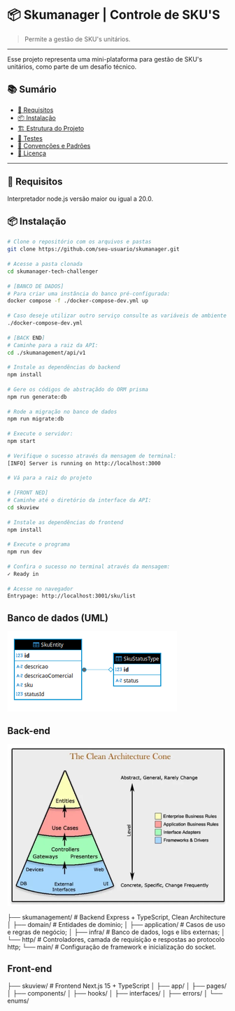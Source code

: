 # 📦 Skumanager | Controle de SKU'S

> Permite a gestão de SKU's unitários.

---

Esse projeto representa uma mini-plataforma para gestão de SKU's unitários, como parte de um
desafio técnico.

## 📚 Sumário

- [🚀 Requisitos](#-requisitos)
- [📦 Instalação](#-instalação)
- [🏗️ Estrutura do Projeto](#️-estrutura-do-projeto)
- [🧪 Testes](#-testes)
- [📁 Convenções e Padrões](#-convenções-e-padrões)
- [📝 Licença](#-licença)

---

## 🚀 Requisitos

Interpretador node.js versão maior ou igual a 20.0.

## 📦 Instalação

```bash
# Clone o repositório com os arquivos e pastas
git clone https://github.com/seu-usuario/skumanager.git

# Acesse a pasta clonada
cd skumanager-tech-challenger

# [BANCO DE DADOS]
# Para criar uma instância do banco pré-configurada:
docker compose -f ./docker-compose-dev.yml up

# Caso deseje utilizar outro serviço consulte as variáveis de ambiente da instância em:
./docker-compose-dev.yml

# [BACK END]
# Caminhe para a raiz da API:
cd ./skumanagement/api/v1

# Instale as dependências do backend
npm install

# Gere os códigos de abstraçãdo do ORM prisma
npm run generate:db

# Rode a migração no banco de dados
npm run migrate:db

# Execute o servidor:
npm start

# Verifique o sucesso através da mensagem de terminal:
[INFO] Server is running on http://localhost:3000

# Vá para a raiz do projeto

# [FRONT NED]
# Caminhe até o diretório da interface da API:
cd skuview

# Instale as dependências do frontend
npm install

# Execute o programa
npm run dev

# Confira o sucesso no terminal através da mensagem:
✓ Ready in 

# Acesse no navegador
Entrypage: http://localhost:3001/sku/list
```

## Banco de dados (UML)

![imagem em diagrama uml das tabelas do banco](image.png)

## Back-end

![imagem de cone em diagrama clean arch representando as camadas do back-end](image-1.png)

├── skumanagement/        # Backend Express + TypeScript, Clean Architecture
│   ├── domain/           # Entidades de dominio;
│   ├── application/      # Casos de uso e regras de negócio;
│   ├── infra/            # Banco de dados, logs e libs externas;
│   └── http/             # Controladores, camada de requisição e respostas ao protocolo http;
    └── main/             # Configuração de framework e inicialização do socket.

## Front-end

├── skuview/              # Frontend Next.js 15 + TypeScript
│   ├── app/
│   ├── pages/
│   ├── components/
│   ├── hooks/
│   ├── interfaces/
│   ├── errors/
│   └── enums/

